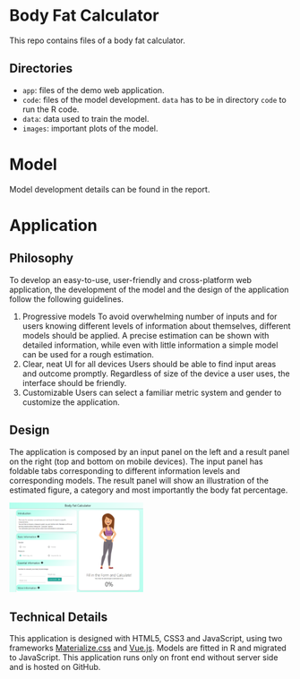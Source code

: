 # Body Fat Calculator 
This repo contains files of a body fat calculator.
## Directories
- <code>app</code>: files of the demo web application.
- <code>code</code>: files of the model development. <code>data</code> has to be in directory <code>code</code> to run the R code.
- <code>data</code>: data used to train the model.
- <code>images</code>: important plots of the model.

# Model
Model development details can be found in the report.

# Application 
## Philosophy 
To develop an easy-to-use, user-friendly and cross-platform web application, the development of the model and the design of the application follow the following guidelines.
1.	Progressive models
To avoid overwhelming number of inputs and for users knowing different levels of information about themselves, different models should be applied. 
A precise estimation can be shown with detailed information, while even with little information a simple model can be used for a rough estimation.
2.	Clear, neat UI for all devices
Users should be able to find input areas and outcome promptly.
Regardless of size of the device a user uses, the interface should be friendly.
3.	Customizable 
Users can select a familiar metric system and gender to customize the application.


## Design 
The application is composed by an input panel on the left and a result panel on the right (top and bottom on mobile devices). The input panel has foldable tabs corresponding to different information levels and corresponding models. The result panel will show an illustration of the estimated figure, a category and most importantly the body fat percentage.

<img src="app/img/desktop.png" style="height: 10rem"></img>


## Technical Details 
This application is designed with HTML5, CSS3 and JavaScript, using two frameworks <a href="https://materializecss.com/">Materialize.css</a> and <a href="https://vuejs.org/">Vue.js</a>. Models are fitted in R and migrated to JavaScript.
This application runs only on front end without server side and is hosted on GitHub.

